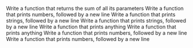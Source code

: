 Write a function that returns the sum of all its parameters
Write a function that prints numbers, followed by a new line
Write a function that prints strings, followed by a new line
Write a function that prints strings, followed by a new line
Write a function that prints anything
Write a function that prints anything
Write a function that prints numbers, followed by a new line
Write a function that prints numbers, followed by a new line
